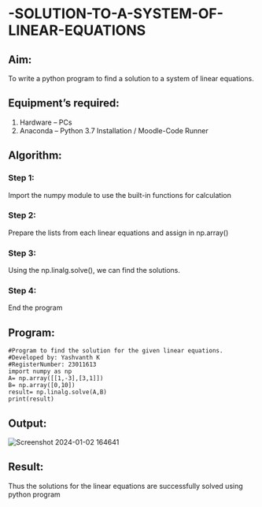 # -SOLUTION-TO-A-SYSTEM-OF-LINEAR-EQUATIONS
## Aim:
To write a python program to find a solution to a system of linear equations.
## Equipment’s required:
1. 	Hardware – PCs
2. 	Anaconda – Python 3.7 Installation / Moodle-Code Runner
## Algorithm:
### Step 1: 
Import the numpy module to use the built-in functions for calculation
### Step 2: 
Prepare the lists from each linear equations and assign in np.array()
### Step 3: 
Using the np.linalg.solve(), we can find the solutions.
### Step 4: 
End the program
## Program:
```
#Program to find the solution for the given linear equations.
#Developed by: Yashvanth K
#RegisterNumber: 23011613
import numpy as np
A= np.array([[1,-3],[3,1]])
B= np.array([0,10])
result= np.linalg.solve(A,B)
print(result)
```
## Output:
![Screenshot 2024-01-02 164641](https://github.com/Yashvanth21/-SOLUTION-TO-A-SYSTEM-OF-LINEAR-EQUATIONS/assets/144979957/9dfb3d18-b765-4941-bd62-b644dc7edb66)

## Result: 
Thus the solutions for the linear equations are successfully solved using python program

